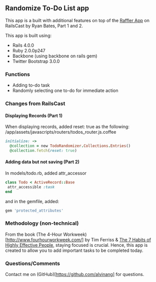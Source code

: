 ## Randomize To-Do List app 

This app is a built with additional features on top of the [Raffler App](http://railscasts.com/episodes/323-backbone-on-rails-part-1) on RailsCast by Ryan Bates, Part 1 and 2.

This app is built using:
* Rails 4.0.0
* Ruby 2.0.0p247
* Backbone (using backbone on rails gem)
* Twitter Bootstrap 3.0.0

### Functions

* Adding to-do task
* Randomly selecting one to-do for immediate action

### Changes from RailsCast

#### Displaying Records (Part 1)

When displaying records, added reset: true as the following:
/app/assets/javascripts/routers/todos_router.js.coffee

```ruby
initialize: ->
  @collection = new TodoRandomizer.Collections.Entries()
  @collection.fetch(reset: true)
```

#### Adding data but not saving (Part 2)

In models/todo.rb, added attr_accessor
```ruby
class Todo < ActiveRecord::Base
 attr_accessible :task
end
```

and in the gemfile, added:

```ruby
gem 'protected_attributes'
```

### Methodology (non-technical)

From the book (The 4-Hour Workweek)[http://www.fourhourworkweek.com/] by Tim Ferriss & [The 7 Habits of Highly Effective People](https://www.stephencovey.com/7habits/7habits.php), staying focused is crucial. Hence, this app is created to allow you to add important tasks to be completed today.

### Questions/Comments

Contact me on (GitHub)[https://github.com/alvinang] for questions.